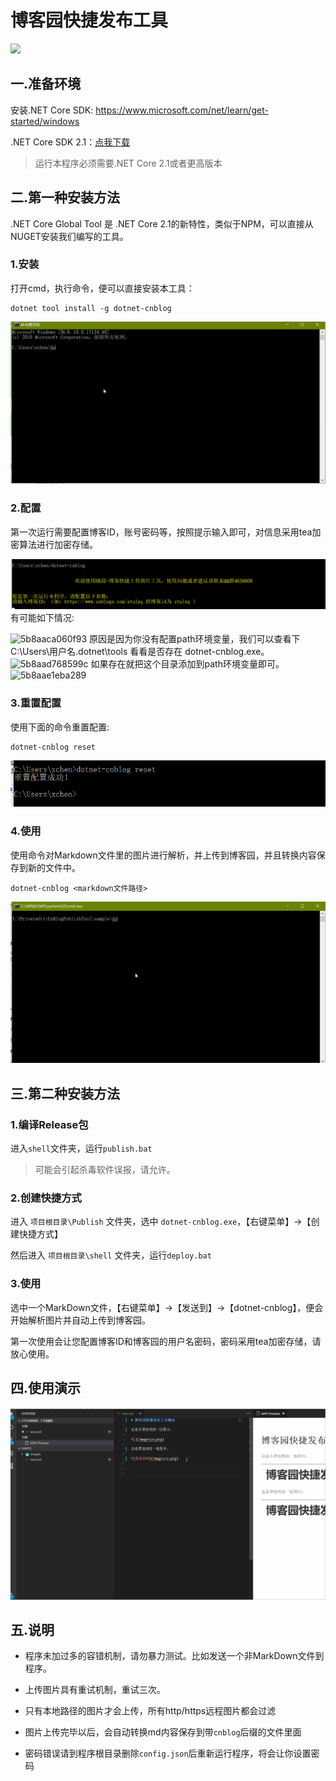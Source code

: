 ﻿# 博客园快捷发布工具 

[![](https://img.shields.io/nuget/v/dotnet-cnblog.svg?style=flat-square&label=nuget)](https://www.nuget.org/packages/dotnet-cnblog)

## 一.准备环境

安装.NET Core SDK: https://www.microsoft.com/net/learn/get-started/windows

.NET Core SDK 2.1：[点我下载](https://download.microsoft.com/download/8/8/5/88544F33-836A-49A5-8B67-451C24709A8F/dotnet-sdk-2.1.300-win-gs-x64.exe)

>运行本程序必须需要.NET Core 2.1或者更高版本

## 二.第一种安装方法

.NET Core Global Tool 是 .NET Core 2.1的新特性，类似于NPM，可以直接从NUGET安装我们编写的工具。

### 1.安装

打开cmd，执行命令，便可以直接安装本工具：

````shell
dotnet tool install -g dotnet-cnblog
````

![](assets/install.gif)

### 2.配置

第一次运行需要配置博客ID，账号密码等，按照提示输入即可，对信息采用tea加密算法进行加密存储。

![](assets/first-config.png)
有可能如下情况:

![5b8aaca060f93](https://i.loli.net/2018/09/01/5b8aaca060f93.png)
原因是因为你没有配置path环境变量，我们可以查看下C:\Users\用户名\.dotnet\tools 看看是否存在 dotnet-cnblog.exe。
![5b8aad768599c](https://i.loli.net/2018/09/01/5b8aad768599c.png)
如果存在就把这个目录添加到path环境变量即可。
![5b8aae1eba289](https://i.loli.net/2018/09/01/5b8aae1eba289.png)


### 3.重置配置

使用下面的命令重置配置:
````shell
dotnet-cnblog reset
````

![](assets/reset.png)

### 4.使用

使用命令对Markdown文件里的图片进行解析，并上传到博客园，并且转换内容保存到新的文件中。

````shell
dotnet-cnblog <markdown文件路径>
````
![](assets/test.gif)

## 三.第二种安装方法

### 1.编译Release包

进入`shell`文件夹，运行`publish.bat`

>可能会引起杀毒软件误报，请允许。

### 2.创建快捷方式

进入 `项目根目录\Publish` 文件夹，选中 `dotnet-cnblog.exe`，【右键菜单】->【创建快捷方式】

然后进入 `项目根目录\shell` 文件夹，运行`deploy.bat`

### 3.使用

选中一个MarkDown文件，【右键菜单】->【发送到】->【dotnet-cnblog】，便会开始解析图片并自动上传到博客园。

第一次使用会让您配置博客ID和博客园的用户名密码，密码采用tea加密存储，请放心使用。

## 四.使用演示

![](assets/ys.gif)

## 五.说明

- 程序未加过多的容错机制，请勿暴力测试。比如发送一个非MarkDown文件到程序。

- 上传图片具有重试机制，重试三次。

- 只有本地路径的图片才会上传，所有http/https远程图片都会过滤

- 图片上传完毕以后，会自动转换md内容保存到带`cnblog`后缀的文件里面

- 密码错误请到程序根目录删除`config.json`后重新运行程序，将会让你设置密码



